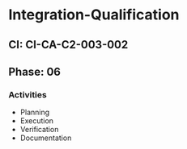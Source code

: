 # Integration-Qualification

## CI: CI-CA-C2-003-002
## Phase: 06

### Activities
- Planning
- Execution
- Verification
- Documentation
